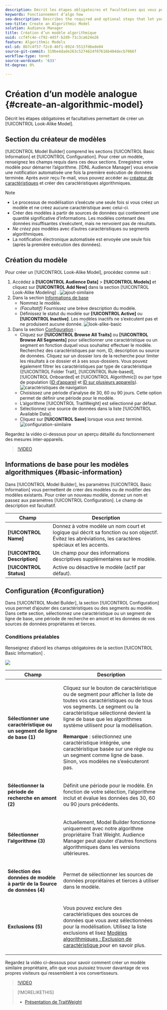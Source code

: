 ```yaml
---
description: Décrit les étapes obligatoires et facultatives qui vous permettent de créer un modèle algorithmique dans Model Builder.
keywords: Fonctionnement d’algo how
seo-description: Describes the required and optional steps that let you create an algorithmic model in Model Builder.
seo-title: Create an Algorithmic Model
solution: Audience Manager
title: Création d’un modèle algorithmique
uuid: ccf4fc4e-cf92-445f-b2d9-71c3ca624e26
feature: Algorithmic Models
exl-id: 8b7c4f57-f2c8-46f1-8924-5513fd6ede04
source-git-commit: 319be4dade263c5274624f07616b404decb7066f
workflow-type: tm+mt
source-wordcount: '633'
ht-degree: 0%

---
```


# Création d’un modèle analogue {#create-an-algorithmic-model}

Décrit les étapes obligatoires et facultatives permettant de créer un [!UICONTROL Look-Alike Model].

## Section du créateur de modèles

[!UICONTROL Model Builder] comprend les sections [!UICONTROL Basic Information] et [!UICONTROL Configuration]. Pour créer un modèle, renseignez les champs requis dans ces deux sections. Enregistrez votre modèle pour démarrer l’algorithme. [!DNL Audience Manager] vous envoie une notification automatisée une fois la première exécution de données terminée. Après avoir reçu l’e-mail, vous pouvez accéder au [créateur de caractéristiques](../../features/traits/about-trait-builder.md) et créer des caractéristiques algorithmiques.

>[!NOTE]
>
>* Le processus de modélisation s’exécute une seule fois si vous créez un modèle et ne créez aucune caractéristique avec celui-ci.
>* Créer des modèles à partir de sources de données qui contiennent une quantité significative d’informations. Les modèles contenant des données insuffisantes s’exécutent, mais ne renvoient pas de résultats.
>* *Ne créez pas* modèles avec d’autres caractéristiques ou segments algorithmiques.
>* La notification électronique automatisée est envoyée une seule fois (après la première exécution des données).

## Création du modèle

Pour créer un [!UICONTROL Look-Alike Model], procédez comme suit :

1. Accédez à **[!UICONTROL Audience Data]** > **[!UICONTROL Models]** et cliquez sur **[!UICONTROL Add New]** dans la section [!UICONTROL Look-Alike Modeling] .
   ![ajout-similaire](assets/look-alike-add.png)
1. Dans la section [ Informations de base ](../../features/algorithmic-models/create-model.md#basic-information)
   * Nommez le modèle.
   * *(Facultatif)* Fournissez une brève description du modèle.
   * Définissez le statut du modèle sur **[!UICONTROL Active]** ou **[!UICONTROL Inactive]**. Les modèles inactifs ne s’exécutent pas et ne produisent aucune donnée.
     ![look-alike-basic](assets/look-alike-basic.png)
1. Dans la section [Configuration](../../features/algorithmic-models/create-model.md#configuration) :
   * Cliquez sur **[!UICONTROL Browse All Traits]** ou **[!UICONTROL Browse All Segments]** pour sélectionner une caractéristique ou un segment en fonction duquel vous souhaitez effectuer le modèle. Recherchez des caractéristiques par nom, ID, description ou source de données. Cliquez sur un dossier lors de la recherche pour limiter les résultats à ce dossier et à ses sous-dossiers. Vous pouvez également filtrer les caractéristiques par type de caractéristique ([!UICONTROL Folder Trait], [!UICONTROL Rule-based], [!UICONTROL Onboarded] et [!UICONTROL Algorithmic]) ou par type de population ([ID d’appareil](../../reference/ids-in-aam.md) et [ID sur plusieurs appareils](../../reference/ids-in-aam.md)).
     ![caractéristiques de navigation](assets/browse-traits.png)
   * Choisissez une période d’analyse de 30, 60 ou 90 jours. Cette option permet de définir une période pour le modèle.
   * L’algorithme [!UICONTROL TraitWeight] est sélectionné par défaut.
   * Sélectionnez une source de données dans la liste [!UICONTROL Available Data].
   * Cliquez sur **[!UICONTROL Save]** lorsque vous avez terminé.
     ![configuration-similaire](assets/look-alike-configuration.png)

Regardez la vidéo ci-dessous pour un aperçu détaillé du fonctionnement des mesures inter-appareils.

>[!VIDEO](https://experienceleague.adobe.com/docs/audience-manager-learn/tutorials/build-and-manage-audiences/profile-merge/understanding-cross-device-metrics-in-audience-manager.html?lang=fr)

## Informations de base pour les modèles algorithmiques {#basic-information}

<!-- r_model_basic.xml -->

Dans [!UICONTROL Model Builder], les paramètres [!UICONTROL Basic Information] vous permettent de créer des modèles ou de modifier des modèles existants. Pour créer un nouveau modèle, donnez un nom et passez aux paramètres [!UICONTROL Configuration]. Le champ de description est facultatif.

| Champ | Description |
|---|---|
| **[!UICONTROL Name]** | Donnez à votre modèle un nom court et logique qui décrit sa fonction ou son objectif. Évitez les abréviations, les caractères spéciaux et les accents. |
| **[!UICONTROL Description]** | Un champ pour des informations descriptives supplémentaires sur le modèle. |
| **[!UICONTROL Status]** | Active ou désactive le modèle (actif par défaut). |

## Configuration {#configuration}

Dans [!UICONTROL Model Builder], la section [!UICONTROL Configuration] vous permet d’ajouter des caractéristiques ou des segments au modèle. Dans cette section, sélectionnez une caractéristique ou un segment de ligne de base, une période de recherche en amont et les données de vos sources de données propriétaires et tierces.

<!-- r_model_configuration.xml -->

### Conditions préalables

Renseignez d’abord les champs obligatoires de la section [!UICONTROL Basic Information] .

![](assets/lam_exclude_traits_numbered.png)

<table id="table_7A6BE5E5498D4776A30323B743954150"> 
 <thead> 
  <tr> 
   <th colname="col1" class="entry"> Champ </th> 
   <th colname="col2" class="entry"> Description </th> 
  </tr> 
 </thead>
 <tbody> 
  <tr> 
   <td colname="col1"> <p><b>Sélectionner une caractéristique ou un segment de ligne de base (1)</b> </p> </td> 
   <td colname="col2"> <p>Cliquez sur le bouton de caractéristique ou de segment pour afficher la liste de toutes vos caractéristiques ou de tous vos segments. Le segment ou la caractéristique sélectionné devient la ligne de base que les algorithmes système utilisent pour la modélisation. </p> <p> <p><b>Remarque </b> : sélectionnez une caractéristique intégrée, une caractéristique basée sur une règle ou un segment comme ligne de base. Sinon, vos modèles ne s’exécuteront pas. </p> </p> </td> 
  </tr> 
  <tr> 
   <td colname="col1"> <p><b>Sélectionner la période de recherche en amont (2)</b> </p> </td> 
   <td colname="col2"> <p>Définit une période pour le modèle. En fonction de votre sélection, l’algorithme inclut et évalue les données des 30, 60 ou 90 jours précédents. </p> </td> 
  </tr> 
  <tr> 
   <td colname="col1"> <p><b>Sélectionner l’algorithme (3)</b> </p> </td> 
   <td colname="col2"> <p>Actuellement, Model Builder fonctionne uniquement avec notre algorithme propriétaire <span class="keyword"> Trait Weight</span>. <span class="keyword"> Audience Manager</span> peut ajouter d’autres fonctions algorithmiques dans les versions ultérieures. </p> </td>
  </tr>
  <tr> 
   <td colname="col1"> <p><b>Sélection des données de modèle à partir de la Source de données (4)</b> </p> </td> 
   <td colname="col2"> <p>Permet de sélectionner les sources de données propriétaires et tierces à utiliser dans le modèle. </p> </td>
  </tr> 
  <tr> 
   <td colname="col1"> <p><b>Exclusions (5)</b> </p> </td> 
   <td colname="col2"> <p>Vous pouvez exclure des caractéristiques des sources de données que vous avez sélectionnées pour la modélisation. Utilisez la liste <span class="wintitle"> exclusions </span> et lisez <a href="../../features/algorithmic-models/trait-exclusion-algo-models.md"> Modèles algorithmiques : Exclusion de caractéristique </a> pour en savoir plus. </p> </td>
  </tr> 
 </tbody>
</table>

Regardez la vidéo ci-dessous pour savoir comment créer un modèle similaire propriétaire, afin que vous puissiez trouver davantage de vos propres visiteurs qui ressemblent à vos convertisseurs.

>[!VIDEO](https://video.tv.adobe.com/v/23504/)

>[!MORELIKETHIS]
>
>* [Présentation de TraitWeight](../../features/algorithmic-models/understanding-models.md#understanding-traitweight)
